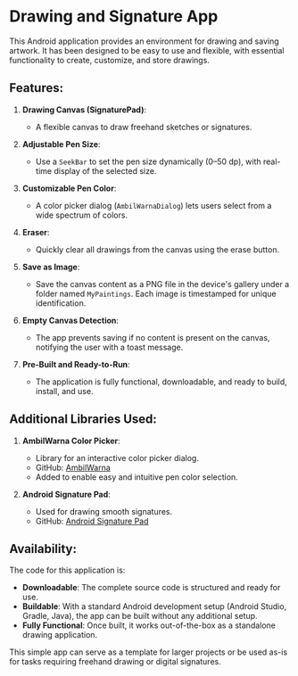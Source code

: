 # Drawing and Signature App

This Android application provides an environment for drawing and saving artwork. It has been designed to be easy to use and flexible, with essential functionality to create, customize, and store drawings.

## Features:

1. **Drawing Canvas (SignaturePad)**:
   - A flexible canvas to draw freehand sketches or signatures.

2. **Adjustable Pen Size**:
   - Use a `SeekBar` to set the pen size dynamically (0–50 dp), with real-time display of the selected size.

3. **Customizable Pen Color**:
   - A color picker dialog (`AmbilWarnaDialog`) lets users select from a wide spectrum of colors.

4. **Eraser**:
   - Quickly clear all drawings from the canvas using the erase button.

5. **Save as Image**:
   - Save the canvas content as a PNG file in the device's gallery under a folder named `MyPaintings`. Each image is timestamped for unique identification.

6. **Empty Canvas Detection**:
   - The app prevents saving if no content is present on the canvas, notifying the user with a toast message.

7. **Pre-Built and Ready-to-Run**:
   - The application is fully functional, downloadable, and ready to build, install, and use.

## Additional Libraries Used:

1. **AmbilWarna Color Picker**:
   - Library for an interactive color picker dialog.
   - GitHub: [AmbilWarna](https://github.com/yukuku/ambilwarna)
   - Added to enable easy and intuitive pen color selection.

2. **Android Signature Pad**:
   - Used for drawing smooth signatures.
   - GitHub: [Android Signature Pad](https://github.com/warting/android-signaturepad)

## Availability:

The code for this application is:
- **Downloadable**: The complete source code is structured and ready for use.
- **Buildable**: With a standard Android development setup (Android Studio, Gradle, Java), the app can be built without any additional setup.
- **Fully Functional**: Once built, it works out-of-the-box as a standalone drawing application.

This simple app can serve as a template for larger projects or be used as-is for tasks requiring freehand drawing or digital signatures.
